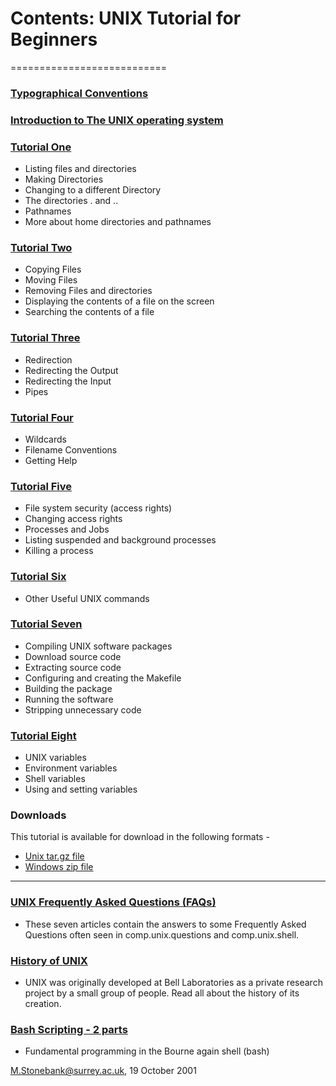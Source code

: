 # Contents: UNIX Tutorial for Beginners
===========================

### [Typographical Conventions](unix0/)

### [Introduction to The UNIX operating system](introunix/)

### [Tutorial One](unix1/)

-   Listing files and directories
-   Making Directories
-   Changing to a different Directory
-   The directories . and ..
-   Pathnames
-   More about home directories and pathnames

### [Tutorial Two](unix2/)

-   Copying Files
-   Moving Files
-   Removing Files and directories
-   Displaying the contents of a file on the screen
-   Searching the contents of a file

### [Tutorial Three](unix3/)

-   Redirection
-   Redirecting the Output
-   Redirecting the Input
-   Pipes

### [Tutorial Four](unix4/)

-   Wildcards
-   Filename Conventions
-   Getting Help

### [Tutorial Five](unix5/)

-   File system security (access rights)
-   Changing access rights
-   Processes and Jobs
-   Listing suspended and background processes
-   Killing a process

### [Tutorial Six](unix6/)

-   Other Useful UNIX commands

### [Tutorial Seven](unix7/)

-   Compiling UNIX software packages
-   Download source code
-   Extracting source code
-   Configuring and creating the Makefile
-   Building the package
-   Running the software
-   Stripping unnecessary code

### [Tutorial Eight](unix8/)

-   UNIX variables
-   Environment variables
-   Shell variables
-   Using and setting variables

### Downloads

This tutorial is available for download in the following formats -

-   [Unix tar.gz
    file](http://www.ee.surrey.ac.uk/Teaching/Unix/arc/unixtut.tar.gz)
-   [Windows zip
    file](http://www.ee.surrey.ac.uk/Teaching/Unix/arc/unixtut.zip)

------------------------------------------------------------------------

### [UNIX Frequently Asked Questions (FAQs)](http://www.faqs.org/faqs/unix-faq/faq/part1/preamble.html)

-   These seven articles contain the answers to some Frequently Asked
    Questions often seen in comp.unix.questions and comp.unix.shell.

### [History of UNIX](http://www.bell-labs.com/history/unix/)

-   UNIX was originally developed at Bell Laboratories as a private
    research project by a small group of people. Read all about the
    history of its creation.

### [Bash Scripting - 2 parts](https://www.ibm.com/developerworks/linux/library/l-bash/index.html)
-   Fundamental programming in the Bourne again shell (bash) 

[M.Stonebank@surrey.ac.uk](http://www.ee.surrey.ac.uk/Personal/M.Stonebank/),
19 October 2001

 
